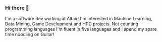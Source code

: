 ### Hi there 👋

I'm a software dev working at Altair! I'm interested in Machine Learning, Data Mining, Game Development and HPC projects. Not counting programming languages I'm fluent in five languages and I spend my spare time noodling on Guitar!


<!--
**raviv1995/raviv1995** is a ✨ _special_ ✨ repository because its `README.md` (this file) appears on your GitHub profile.

Here are some ideas to get you started:

- 🔭 I’m currently working on ...
- 🌱 I’m currently learning ...
- 👯 I’m looking to collaborate on ...
- 🤔 I’m looking for help with ...
- 💬 Ask me about ...
- 📫 How to reach me: ...
- 😄 Pronouns: ...
- ⚡ Fun fact: ...
-->
